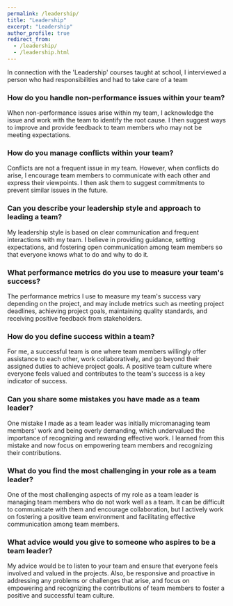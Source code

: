 ```yaml
---
permalink: /leadership/
title: "Leadership"
excerpt: "Leadership"
author_profile: true
redirect_from:
  - /leadership/
  - /leadership.html
---
```


In connection with the 'Leadership' courses taught at school, I interviewed a person who had responsibilities and had to take care of a team

### How do you handle non-performance issues within your team?

When non-performance issues arise within my team, I acknowledge the issue and work with the team to identify the root cause. I then suggest ways to improve and provide feedback to team members who may not be meeting expectations.

### How do you manage conflicts within your team?

Conflicts are not a frequent issue in my team. However, when conflicts do arise, I encourage team members to communicate with each other and express their viewpoints. I then ask them to suggest commitments to prevent similar issues in the future.

### Can you describe your leadership style and approach to leading a team?

My leadership style is based on clear communication and frequent interactions with my team. I believe in providing guidance, setting expectations, and fostering open communication among team members so that everyone knows what to do and why to do it.

### What performance metrics do you use to measure your team's success?

The performance metrics I use to measure my team's success vary depending on the project, and may include metrics such as meeting project deadlines, achieving project goals, maintaining quality standards, and receiving positive feedback from stakeholders.

### How do you define success within a team?

For me, a successful team is one where team members willingly offer assistance to each other, work collaboratively, and go beyond their assigned duties to achieve project goals. A positive team culture where everyone feels valued and contributes to the team's success is a key indicator of success.

### Can you share some mistakes you have made as a team leader?

One mistake I made as a team leader was initially micromanaging team members' work and being overly demanding, which undervalued the importance of recognizing and rewarding effective work. I learned from this mistake and now focus on empowering team members and recognizing their contributions.

### What do you find the most challenging in your role as a team leader?

One of the most challenging aspects of my role as a team leader is managing team members who do not work well as a team. It can be difficult to communicate with them and encourage collaboration, but I actively work on fostering a positive team environment and facilitating effective communication among team members.

### What advice would you give to someone who aspires to be a team leader?

My advice would be to listen to your team and ensure that everyone feels involved and valued in the projects. Also, be responsive and proactive in addressing any problems or challenges that arise, and focus on empowering and recognizing the contributions of team members to foster a positive and successful team culture.
